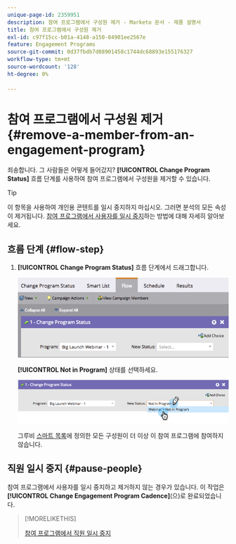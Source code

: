 ```yaml
---
unique-page-id: 2359951
description: 참여 프로그램에서 구성원 제거 - Marketo 문서 - 제품 설명서
title: 참여 프로그램에서 구성원 제거
exl-id: c97f15cc-b01a-4148-a150-84901ee2567e
feature: Engagement Programs
source-git-commit: 0d37fbdb7d08901458c1744dc68893e155176327
workflow-type: tm+mt
source-wordcount: '128'
ht-degree: 0%

---
```


# 참여 프로그램에서 구성원 제거 {#remove-a-member-from-an-engagement-program}

죄송합니다. 그 사람들은 어떻게 들어갔지? **[!UICONTROL Change Program Status]** 흐름 단계를 사용하여 참여 프로그램에서 구성원을 제거할 수 있습니다.

>[!TIP]
>
>이 항목을 사용하여 개인용 콘텐트를 일시 중지하지 마십시오. 그러면 분석의 모든 속성이 제거됩니다. [참여 프로그램에서 사용자를 일시 중지](/help/marketo/product-docs/email-marketing/drip-nurturing/using-engagement-programs/pause-people-in-an-engagement-program.md)하는 방법에 대해 자세히 알아보세요.

## 흐름 단계 {#flow-step}

1. **[!UICONTROL Change Program Status]** 흐름 단계에서 드래그합니다.

   ![](assets/image2014-9-15-18-3a15-3a57.png)

   **[!UICONTROL Not in Program]** 상태를 선택하세요.

   ![](assets/image2014-9-15-18-3a16-3a2.png)

   그루비 [스마트 목록](/help/marketo/product-docs/core-marketo-concepts/smart-lists-and-static-lists/creating-a-smart-list/create-a-smart-list.md)에 정의한 모든 구성원이 더 이상 이 참여 프로그램에 참여하지 않습니다.

## 직원 일시 중지  {#pause-people}

참여 프로그램에서 사용자를 일시 중지하고 제거하지 않는 경우가 있습니다. 이 작업은 **[!UICONTROL Change Engagement Program Cadence]**(으)로 완료되었습니다.

>[!MORELIKETHIS]
>
>[참여 프로그램에서 직원 일시 중지](/help/marketo/product-docs/email-marketing/drip-nurturing/using-engagement-programs/pause-people-in-an-engagement-program.md)
